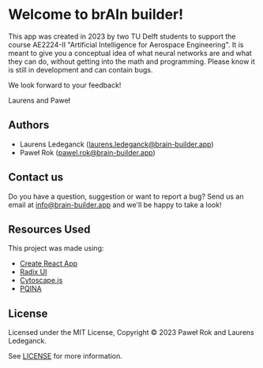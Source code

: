 # Welcome to brAIn builder!

This app was created in 2023 by two TU Delft students to support the course AE2224-II "Artificial Intelligence for Aerospace Engineering". It is meant to give you a conceptual idea of what neural networks are and what they can do, without getting into the math and programming. Please know it is still in development and can contain bugs. 

We look forward to your feedback!

Laurens and Paweł

## Authors

- Laurens Ledeganck ([laurens.ledeganck@brain-builder.app](mailto:laurens.ledeganck@brain-builder.app))
- Paweł Rok ([pawel.rok@brain-builder.app](mailto:pawel.rok@brain-builder.app))

## Contact us

Do you have a question, suggestion or want to report a bug? Send us an email at [info@brain-builder.app](mailto:info@brain-builder.app) and we'll be happy to take a look!

## Resources Used

This project was made using:
- [Create React App](https://github.com/facebook/create-react-app)
- [Radix UI](https://www.radix-ui.com/)
- [Cytoscape.js](https://js.cytoscape.org/)
- [PQINA](https://pqina.nl)

## License

Licensed under the MIT License, Copyright © 2023 Paweł Rok and Laurens Ledeganck.

See [LICENSE](https://github.com/Pawel024/brain-builder/blob/django_app/LICENSE) for more information.
